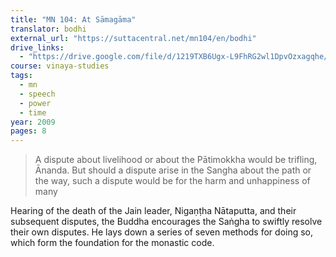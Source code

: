 ```yaml
---
title: "MN 104: At Sāmagāma"
translator: bodhi
external_url: "https://suttacentral.net/mn104/en/bodhi"
drive_links:
  - "https://drive.google.com/file/d/1219TXB6Ugx-L9FhRG2wl1DpvOzxagqhe/view?usp=drivesdk"
course: vinaya-studies
tags:
  - mn
  - speech
  - power
  - time
year: 2009
pages: 8
---
```


> A dispute about livelihood or about the Pātimokkha would be trifling, Ānanda. But should a dispute arise in the Sangha about the path or the way, such a dispute would be for the harm and unhappiness of many

Hearing of the death of the Jain leader, Nigaṇṭha Nātaputta, and their subsequent disputes, the Buddha encourages the Saṅgha to swiftly resolve their own disputes. He lays down a series of seven methods for doing so, which form the foundation for the monastic code.
